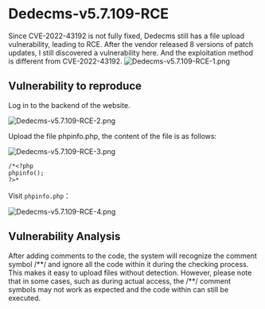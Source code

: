 
# Dedecms-v5.7.109-RCE

Since CVE-2022-43192 is not fully fixed, Dedecms still has a file upload vulnerability, leading to RCE.
After the vendor released 8 versions of patch updates, I still discovered a vulnerability here.
And the exploitation method is different from CVE-2022-43192.
![Dedecms-v5.7.109-RCE-1.png](https://github.com/MentalityXt/Dedecms-v5.7.109-RCE/blob/main/Dedecms-v5.7.109-RCE-1.png)

## Vulnerability to reproduce
Log in to the backend of the website.

![Dedecms-v5.7.109-RCE-2.png](https://github.com/MentalityXt/Dedecms-v5.7.109-RCE/blob/main/Dedecms-v5.7.109-RCE-2.png)

Upload the file phpinfo.php, the content of the file is as follows:

![Dedecms-v5.7.109-RCE-3.png](https://github.com/MentalityXt/Dedecms-v5.7.109-RCE/blob/main/Dedecms-v5.7.109-RCE-3.png)

```
/*<?php
phpinfo();
?>*
```

Visit `phpinfo.php`：

![Dedecms-v5.7.109-RCE-4.png](https://github.com/MentalityXt/Dedecms-v5.7.109-RCE/blob/main/Dedecms-v5.7.109-RCE-4.png)

## Vulnerability Analysis

After adding comments to the code, the system will recognize the comment symbol /\*\*/ and ignore all the code within it during the checking process. This makes it easy to upload files without detection. However, please note that in some cases, such as during actual access, the /\*\*/ comment symbols may not work as expected and the code within can still be executed.
